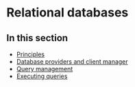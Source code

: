 # Relational databases

## In this section
  * [Principles](db-principles.md)
  * [Database providers and client manager](db-provider.md)
  * [Query management](db-query.md)
  * [Executing queries](db-execution.md)
